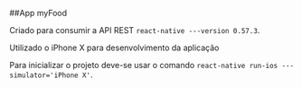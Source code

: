 ##App myFood

Criado para consumir a API REST 
`react-native ---version 0.57.3`.

Utilizado  o iPhone X para desenvolvimento da aplicação

Para inicializar o projeto deve-se usar o comando `react-native run-ios ---simulator='iPhone X'`.
